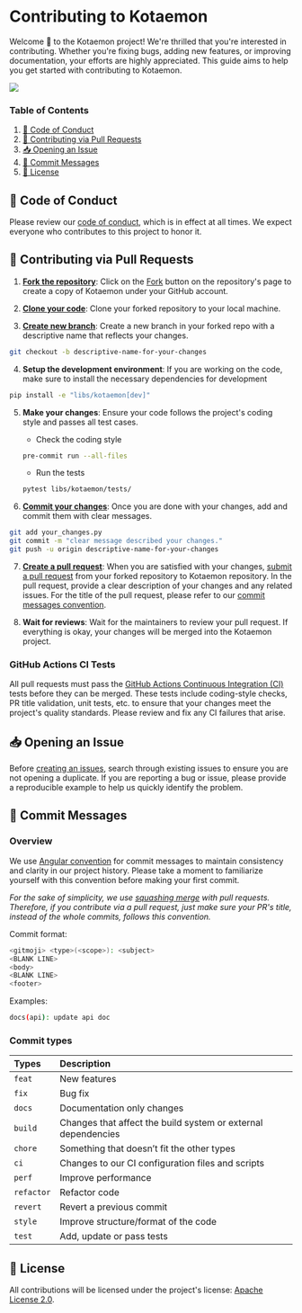 # Contributing to Kotaemon

Welcome 👋 to the Kotaemon project! We're thrilled that you're interested in contributing. Whether you're fixing bugs, adding new features, or improving documentation, your efforts are highly appreciated. This guide aims to help you get started with contributing to Kotaemon.

<a href="https://github.com/Cinnamon/kotaemon/graphs/contributors">
  <img src="https://contrib.rocks/image?repo=Cinnamon/kotaemon" />
</a>

### Table of Contents

1. [📖 Code of Conduct](#code-of-conduct)
2. [🔁 Contributing via Pull Requests](#contributing-via-pull-requests)
3. [📥 Opening an Issue](#-opening-an-issue)
4. [📝 Commit Messages](#-commit-messages)
5. [🧾 License](#-license)

## 📖 Code of Conduct

Please review our [code of conduct](./CODE_OF_CONDUCT.md), which is in effect at all times. We expect everyone who contributes to this project to honor it.

## 🔁 Contributing via Pull Requests

1. [**Fork the repository**](https://docs.github.com/en/pull-requests/collaborating-with-pull-requests/working-with-forks/fork-a-repo): Click on the [Fork](https://github.com/Cinnamon/kotaemon/fork) button on the repository's page to create a copy of Kotaemon under your GitHub account.

2. [**Clone your code**](https://docs.github.com/en/repositories/creating-and-managing-repositories/cloning-a-repository): Clone your forked repository to your local machine.

3. [**Create new branch**](https://docs.github.com/en/desktop/making-changes-in-a-branch/managing-branches-in-github-desktop): Create a new branch in your forked repo with a descriptive name that reflects your changes.

```sh
git checkout -b descriptive-name-for-your-changes
```

4. **Setup the development environment**: If you are working on the code, make sure to install the necessary dependencies for development

```sh
pip install -e "libs/kotaemon[dev]"
```

5. **Make your changes**: Ensure your code follows the project's coding style and passes all test cases.

   - Check the coding style

   ```sh
   pre-commit run --all-files
   ```

   - Run the tests

   ```sh
   pytest libs/kotaemon/tests/
   ```

6. [**Commit your changes**](https://docs.github.com/en/desktop/making-changes-in-a-branch/committing-and-reviewing-changes-to-your-project-in-github-desktop): Once you are done with your changes, add and commit them with clear messages.

```sh
git add your_changes.py
git commit -m "clear message described your changes."
git push -u origin descriptive-name-for-your-changes
```

7. [**Create a pull request**](https://docs.github.com/en/pull-requests/collaborating-with-pull-requests/proposing-changes-to-your-work-with-pull-requests/creating-a-pull-request): When you are satisfied with your changes, [submit a pull request](https://github.com/Cinnamon/kotaemon/compare) from your forked repository to Kotaemon repository. In the pull request, provide a clear description of your changes and any related issues. For the title of the pull request, please refer to our [commit messages convention](#-commit-messages).

8. **Wait for reviews**: Wait for the maintainers to review your pull request. If everything is okay, your changes will be merged into the Kotaemon project.

### GitHub Actions CI Tests

All pull requests must pass the [GitHub Actions Continuous Integration (CI)](https://docs.github.com/en/actions/about-github-actions/about-continuous-integration-with-github-actions) tests before they can be merged. These tests include coding-style checks, PR title validation, unit tests, etc. to ensure that your changes meet the project's quality standards. Please review and fix any CI failures that arise.

## 📥 Opening an Issue

Before [creating an issues](https://github.com/Cinnamon/kotaemon/issues/new/choose), search through existing issues to ensure you are not opening a duplicate. If you are reporting a bug or issue, please provide a reproducible example to help us quickly identify the problem.

## 📝 Commit Messages

### Overview

We use [Angular convention](https://www.conventionalcommits.org/en/) for commit messages to maintain consistency and clarity in our project history. Please take a moment to familiarize yourself with this convention before making your first commit.

_For the sake of simplicity, we use [squashing merge](https://docs.github.com/en/pull-requests/collaborating-with-pull-requests/incorporating-changes-from-a-pull-request/about-pull-request-merges#squash-and-merge-your-commits) with pull requests. Therefore, if you contribute via a pull request, just make sure your PR's title, instead of the whole commits, follows this convention._

Commit format:

```sh
<gitmoji> <type>(<scope>): <subject>
<BLANK LINE>
<body>
<BLANK LINE>
<footer>
```

Examples:

```sh
docs(api): update api doc
```

### Commit types

| Types      | Description                                                   |
| :--------- | :------------------------------------------------------------ |
| `feat`     | New features                                                  |
| `fix`      | Bug fix                                                       |
| `docs`     | Documentation only changes                                    |
| `build`    | Changes that affect the build system or external dependencies |
| `chore`    | Something that doesn’t fit the other types                    |
| `ci`       | Changes to our CI configuration files and scripts             |
| `perf`     | Improve performance                                           |
| `refactor` | Refactor code                                                 |
| `revert`   | Revert a previous commit                                      |
| `style`    | Improve structure/format of the code                          |
| `test`     | Add, update or pass tests                                     |

## 🧾 License

All contributions will be licensed under the project's license: [Apache License 2.0](https://github.com/Cinnamon/kotaemon/blob/main/LICENSE.txt).
